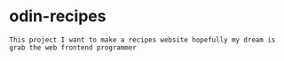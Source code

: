 # odin-recipes
    This project I want to make a recipes website hopefully my dream is grab the web frontend programmer  
